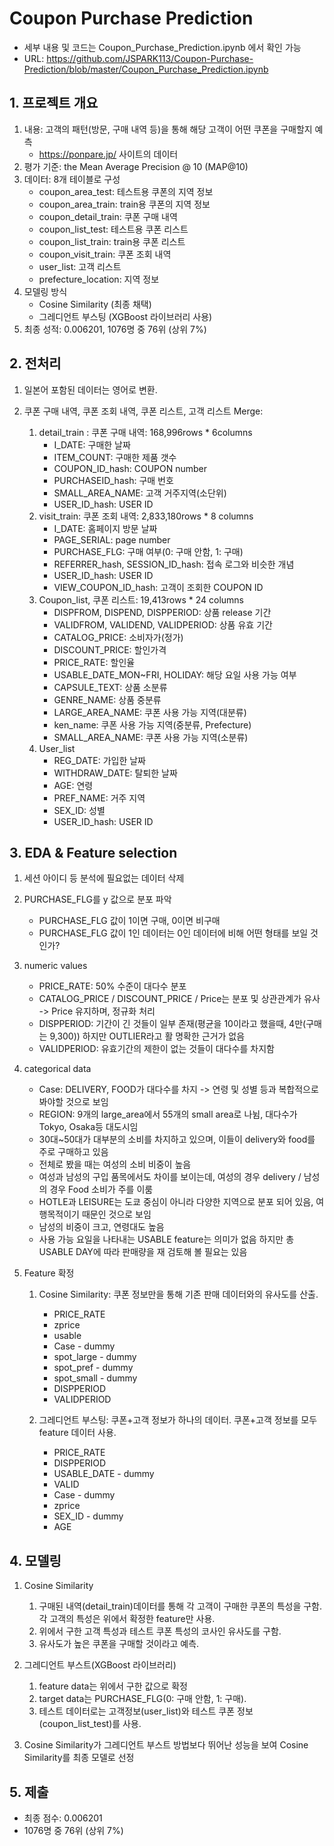 # Coupon Purchase Prediction
- 세부 내용 및 코드는 Coupon_Purchase_Prediction.ipynb 에서 확인 가능
- URL: https://github.com/JSPARK113/Coupon-Purchase-Prediction/blob/master/Coupon_Purchase_Prediction.ipynb
## 1. 프로젝트 개요

1. 내용: 고객의 패턴(방문, 구매 내역 등)을 통해 해당 고객이 어떤 쿠폰을 구매할지 예측
    - https://ponpare.jp/ 사이트의 데이터
2. 평가 기준: the Mean Average Precision @ 10 (MAP@10)
3. 데이터: 8개 테이블로 구성
    - coupon_area_test: 테스트용 쿠폰의 지역 정보
    - coupon_area_train: train용 쿠폰의 지역 정보
    - coupon_detail_train: 쿠폰 구매 내역
    - coupon_list_test: 테스트용 쿠폰 리스트
    - coupon_list_train: train용 쿠폰 리스트
    - coupon_visit_train: 쿠폰 조회 내역
    - user_list: 고객 리스트
    - prefecture_location: 지역 정보
4. 모델링 방식
    - Cosine Similarity (최종 채택)
    - 그레디언트 부스팅 (XGBoost 라이브러리 사용)
5. 최종 성적: 0.006201, 1076명 중 76위 (상위 7%)


## 2. 전처리
1. 일본어 포함된 데이터는 영어로 변환.
2. 쿠폰 구매 내역, 쿠폰 조회 내역, 쿠폰 리스트, 고객 리스트 Merge:

    1. detail_train : 쿠폰 구매 내역: 168,996rows * 6columns
        - I_DATE: 구매한 날짜
        - ITEM_COUNT: 구매한 제품 갯수
        - COUPON_ID_hash: COUPON number
        - PURCHASEID_hash: 구매 번호
        - SMALL_AREA_NAME: 고객 거주지역(소단위)
        - USER_ID_hash: USER ID
    2. visit_train: 쿠폰 조회 내역: 2,833,180rows * 8 columns
        - I_DATE: 홈페이지 방문 날짜
        - PAGE_SERIAL: page number
        - PURCHASE_FLG: 구매 여부(0: 구매 안함, 1: 구매)
        - REFERRER_hash, SESSION_ID_hash: 접속 로그와 비슷한 개념
        - USER_ID_hash: USER ID
        - VIEW_COUPON_ID_hash: 고객이 조회한 COUPON ID
    3. Coupon_list, 쿠폰 리스트: 19,413rows * 24 columns
        - DISPFROM, DISPEND, DISPPERIOD: 상품 release 기간
        - VALIDFROM, VALIDEND, VALIDPERIOD: 상품 유효 기간
        - CATALOG_PRICE: 소비자가(정가)
        - DISCOUNT_PRICE: 할인가격
        - PRICE_RATE: 할인율
        - USABLE_DATE_MON~FRI, HOLIDAY: 해당 요일 사용 가능 여부
        - CAPSULE_TEXT: 상품 소분류
        - GENRE_NAME: 상품 중분류
        - LARGE_AREA_NAME: 쿠폰 사용 가능 지역(대분류)
        - ken_name: 쿠폰 사용 가능 지역(중분류, Prefecture)
        - SMALL_AREA_NAME: 쿠폰 사용 가능 지역(소분류)
    4. User_list
        - REG_DATE: 가입한 날짜
        - WITHDRAW_DATE: 탈퇴한 날짜
        - AGE: 연령
        - PREF_NAME: 거주 지역
        - SEX_ID: 성별
        - USER_ID_hash: USER ID

## 3. EDA & Feature selection

1. 세션 아이디 등 분석에 필요없는 데이터 삭제
2. PURCHASE_FLG를 y 값으로 분포 파악
    - PURCHASE_FLG 값이 1이면 구매, 0이면 비구매
    - PURCHASE_FLG 값이 1인 데이터는 0인 데이터에 비해 어떤 형태를 보일 것인가?

3. numeric values
    - PRICE_RATE: 50% 수준이 대다수 분포
    - CATALOG_PRICE / DISCOUNT_PRICE / Price는 분포 및 상관관계가 유사 -> Price 유지하며, 정규화 처리
    - DISPPERIOD: 기간이 긴 것들이 일부 존재(평균을 10이라고 했을때, 4만(구매는 9,300)) 하지만 OUTLIER라고 활 명확한 근거가 없음
    - VALIDPERIOD: 유효기간의 제한이 없는 것들이 대다수를 차지함
4. categorical data
    - Case: DELIVERY, FOOD가 대다수를 차지 -> 연령 및 성별 등과 복합적으로 봐야할 것으로 보임
    - REGION: 9개의 large_area에서 55개의 small area로 나뉨, 대다수가 Tokyo, Osaka등 대도시임
    - 30대~50대가 대부분의 소비를 차지하고 있으며, 이들이 delivery와 food를 주로 구매하고 있음
    - 전체로 봤을 때는 여성의 소비 비중이 높음
    - 여성과 남성의 구입 품목에서도 차이를 보이는데, 여성의 경우 delivery / 남성의 경우 Food 소비가 주를 이룸
    - HOTLE과 LEISURE는 도쿄 중심이 아니라 다양한 지역으로 분포 되어 있음, 여행목적이기 때문인 것으로 보임
    - 남성의 비중이 크고, 연령대도 높음
    - 사용 가능 요일을 나타내는 USABLE feature는 의미가 없음 하지만 총 USABLE DAY에 따라 판매량을 재 검토해 볼 필요는 있음
5. Feature 확정
    1. Cosine Similarity: 쿠폰 정보만을 통해 기존 판매 데이터와의 유사도를 산출.
        - PRICE_RATE
        - zprice
        - usable
        - Case - dummy
        - spot_large - dummy
        - spot_pref - dummy
        - spot_small - dummy
        - DISPPERIOD
        - VALIDPERIOD

    2. 그레디언트 부스팅: 쿠폰+고객 정보가 하나의 데이터. 쿠폰+고객 정보를 모두 feature 데이터 사용.
        - PRICE_RATE
        - DISPPERIOD
        - USABLE_DATE - dummy
        - VALID
        - Case - dummy
        - zprice
        - SEX_ID - dummy
        - AGE

## 4. 모델링
1. Cosine Similarity
    1. 구매된 내역(detail_train)데이터를 통해 각 고객이 구매한 쿠폰의 특성을 구함. 각 고객의 특성은 위에서 확정한 feature만 사용.
    2. 위에서 구한 고객 특성과 테스트 쿠폰 특성의 코사인 유사도를 구함.
    3. 유사도가 높은 쿠폰을 구매할 것이라고 예측.

2. 그레디언트 부스트(XGBoost 라이브러리)
    1. feature data는 위에서 구한 값으로 확정
    2. target data는 PURCHASE_FLG(0: 구매 안함, 1: 구매).
    3. 테스트 데이터로는 고객정보(user_list)와 테스트 쿠폰 정보(coupon_list_test)를 사용.

3. Cosine Similarity가 그레디언트 부스트 방법보다 뛰어난 성능을 보여 Cosine Similarity를 최종 모델로 선정

## 5. 제출
- 최종 점수: 0.006201
- 1076명 중 76위 (상위 7%)

